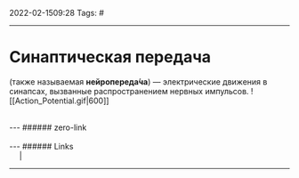 2022-02-1509:28
Tags: #

---
# **Синаптическая передача** 
(также называемая **нейропереда́ча**)
— электрические движения в синапсах, вызванные распространением нервных импульсов.
![[Action_Potential.gif|600]]

</br>
---
###### zero-link </br>

</br>
---
###### Links </br>
 &emsp; | &emsp; 


---